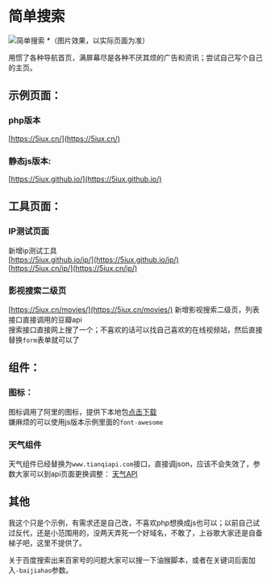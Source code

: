 # 简单搜索
![简单搜索](https://raw.githubusercontent.com/5iux/sou/master/img.gif)
*（图片效果，以实际页面为准）  

用惯了各种导航首页，满屏幕尽是各种不厌其烦的广告和资讯；尝试自己写个自己的主页。 

## 示例页面：    
 
### php版本  
[https://5iux.cn/](https://5iux.cn/)  
### 静态js版本:  
[https://5iux.github.io/](https://5iux.github.io/)  
  
  
## 工具页面：  

### IP测试页面  
新增ip测试工具  
[https://5iux.github.io/ip/](https://5iux.github.io/ip/)   
[https://5iux.cn/ip/](https://5iux.cn/ip/)   
### 影视搜索二级页  
[https://5iux.cn/movies/](https://5iux.cn/movies/) 
新增影视搜索二级页，列表接口直接调用的豆瓣api  
搜索接口直接网上搜了一个；不喜欢的话可以找自己喜欢的在线视频站，然后直接替换`form`表单就可以了  

## 组件：  

### 图标：
图标调用了阿里的图标，提供下本地包[点击下载](https://raw.githubusercontent.com/5iux/sou/master/icon.zip/)  
嫌麻烦的可以使用js版本示例里面的`font-awesome`  
### 天气组件  
天气组件已经替换为`www.tianqiapi.com`接口，直接调json，应该不会失效了，参数大家可以到api页面更换调整：
[天气API](https://www.tianqiapi.com/?action=v1)    

## 其他
我这个只是个示例，有需求还是自己改，不喜欢php想换成js也可以；以前自己试过反代，还是小范围用的，没两天弄死一个好域名，不敢了，上谷歌大家还是自备梯子吧，这里不提供了。  

关于百度搜索出来百家号的问题大家可以搜一下油猴脚本，或者在关键词后面加入`-baijiahao`参数。

